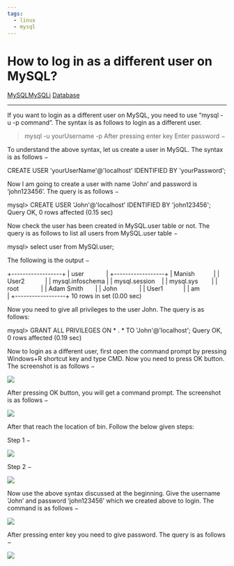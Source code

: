 ```yaml
---
tags:
  - linux
  - mysql
---
```



# How to log in as a different user on MySQL?

[MySQL](https://www.tutorialspoint.com/articles/category/MySQL)[MySQLi](https://www.tutorialspoint.com/articles/category/MySQLi) [Database](https://www.tutorialspoint.com/articles/category/Database)

---

If you want to login as a different user on MySQL, you need to use “mysql -u -p command”. The syntax is as follows to login as a different user.

>mysql -u yourUsername -p After pressing enter key
Enter password −

To understand the above syntax, let us create a user in MySQL. The syntax is as follows −

CREATE USER 'yourUserName'@'localhost' IDENTIFIED BY 'yourPassword';

Now I am going to create a user with name ‘John’ and password is ‘john123456’. The query is as follows −

mysql> CREATE USER 'John'@'localhost' IDENTIFIED BY 'john123456';
Query OK, 0 rows affected (0.15 sec)

Now check the user has been created in MySQL.user table or not. The query is as follows to list all users from MySQL.user table −

mysql> select user from MySQl.user;

The following is the output −

+------------------+
| user             |
+------------------+
| Manish           |
| User2            |
| mysql.infoschema |
| mysql.session    |
| mysql.sys        |
| root             |
| Adam Smith       |
| John             |
| User1            |
| am               |
+------------------+
10 rows in set (0.00 sec)

Now you need to give all privileges to the user John. The query is as follows:

mysql> GRANT ALL PRIVILEGES ON * . * TO 'John'@'localhost';
Query OK, 0 rows affected (0.19 sec)

Now to login as a different user, first open the command prompt by pressing Windows+R shortcut key and type CMD. Now you need to press OK button. The screenshot is as follows −

![](https://www.tutorialspoint.com/assets/questions/media/18572/788_1.jpg)

After pressing OK button, you will get a command prompt. The screenshot is as follows −

![](https://www.tutorialspoint.com/assets/questions/media/18572/788_2.jpg)

After that reach the location of bin. Follow the below given steps:

Step 1 −

![](https://www.tutorialspoint.com/assets/questions/media/18572/788_3.jpg)

Step 2 −

![](https://www.tutorialspoint.com/assets/questions/media/18572/788_4.jpg)

Now use the above syntax discussed at the beginning. Give the username ‘John’ and password ‘john123456’ which we created above to login. The command is as follows −

![](https://www.tutorialspoint.com/assets/questions/media/18572/788_5.jpg)

After pressing enter key you need to give password. The query is as follows −

![](https://www.tutorialspoint.com/assets/questions/media/18572/788_6.jpg)